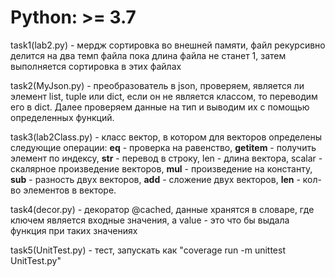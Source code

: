 # Python: >= 3.7
task1(lab2.py) - мердж сортировка во внешней памяти, файл рекурсивно делится на два темп файла пока длина файла не станет 1, затем выполняется сортировка в этих файлах

task2(MyJson.py) - преобразователь в json, проверяем, является ли элемент list, tuple или dict, если он не является классом, то переводим его в dict. Далее проверяем данные на тип и выводим их с помощью определенных функций. 

task3(lab2Class.py) - класс вектор, в котором для векторов определены следующие операции: __eq__ - проверка на равенство, __getitem__ - получить элемент по индексу,  __str__  - перевод в строку,  len - длина вектора, scalar - скалярное произведение векторов, __mul__ - произведение на константу, __sub__ - разность двух векторов, __add__ - сложение двух векторов, __len__ - кол-во элементов в векторе. 

task4(decor.py) - декоратор @cached, данные хранятся в словаре, где ключем является входные значения, а value - это что бы выдала функция при таких значениях


task5(UnitTest.py) - тест, запускать как "coverage run -m unittest UnitTest.py"
